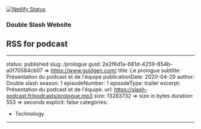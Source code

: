 [![Netlify Status](https://api.netlify.com/api/v1/badges/a77f591b-7350-47a5-9864-aaa68996e9bf/deploy-status)](https://app.netlify.com/sites/goofy-mccarthy-79e233/deploys)

### Double Slash Website

## RSS for podcast

---
status: published
slug: /prologue
guid: 2e2f6d1a-681d-4259-854b-a0f70584cb07 => https://www.guidgen.com/
title: Le prologue
subtitle: Présentation du podcast et de l'équipe
publicationDate: 2020-04-29
author: Double slash
season: 1
episodeNumber: 1
episodeType: trailer
excerpt: Présentation du podcast et de l'équipe.
url: https://slash-podcast.fr/podcasts/prologue.mp3
size: 13283732 => size in bytes
duration: 553 => seconds
explicit: false
categories:
  - Technology
---

